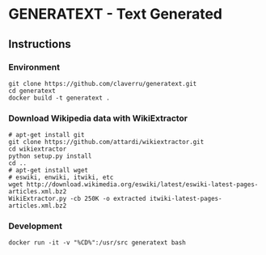 # GENERATEXT - Text Generated

## Instructions

### Environment

````
git clone https://github.com/claverru/generatext.git
cd generatext
docker build -t generatext .
````

### Download Wikipedia data with WikiExtractor
````
# apt-get install git
git clone https://github.com/attardi/wikiextractor.git
cd wikiextractor
python setup.py install
cd .. 
# apt-get install wget
# eswiki, enwiki, itwiki, etc 
wget http://download.wikimedia.org/eswiki/latest/eswiki-latest-pages-articles.xml.bz2
WikiExtractor.py -cb 250K -o extracted itwiki-latest-pages-articles.xml.bz2
````

### Development

````
docker run -it -v "%CD%":/usr/src generatext bash
````
